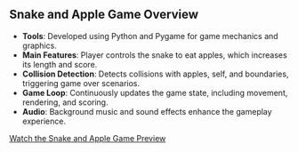 
<h2>Snake and Apple Game Overview</h2>
<ul>
    <li><strong>Tools</strong>: Developed using Python and Pygame for game mechanics and graphics.</li>
    <li><strong>Main Features</strong>: Player controls the snake to eat apples, which increases its length and score.</li>
    <li><strong>Collision Detection</strong>: Detects collisions with apples, self, and boundaries, triggering game over scenarios.</li>
    <li><strong>Game Loop</strong>: Continuously updates the game state, including movement, rendering, and scoring.</li>
    <li><strong>Audio</strong>: Background music and sound effects enhance the gameplay experience.</li>
</ul>

[Watch the Snake and Apple Game Preview](https://github.com/Web-Dev-Learner/python-snake-game/raw/main/Preview.mp4)
